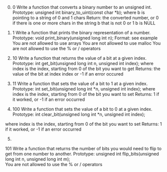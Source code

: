 0. 0
Write a function that converts a binary number to an unsigned int.
Prototype: unsigned int binary_to_uint(const char *b);
where b is pointing to a string of 0 and 1 chars Return: the converted number, or 0 if there is one or more chars in the string b that is not 0 or 1 b is NULL

1. 1
Write a function that prints the binary representation of a number.
Prototype: void print_binary(unsigned long int n);
Format: see example You are not allowed to use arrays You are not allowed to use malloc You are not allowed to use the % or / operators

2. 10
Write a function that returns the value of a bit at a given index. Prototype: int get_bit(unsigned long int n, unsigned int index); where index is the index, starting from 0 of the bit you want to get Returns: the value of the bit at index index or -1 if an error occured

3. 11
Write a function that sets the value of a bit to 1 at a given index.
Prototype: int set_bit(unsigned long int *n, unsigned int index);
where index is the index, starting from 0 of the bit you want to set Returns: 1 if it worked, or -1 if an error occurred

4. 100
Write a function that sets the value of a bit to 0 at a given index.
Prototype: int clear_bit(unsigned long int *n, unsigned int index);

where index is the index, starting from 0 of the bit you want to set Returns: 1 if it worked, or -1 if an error occurred

5.
101 Write a function that returns the number of bits you would need to flip to get from one number to another.
Prototype: unsigned int flip_bits(unsigned long int n, unsigned long int m); \
You are not allowed to use the % or / operators